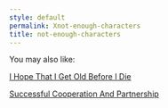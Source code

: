 ```yaml
---
style: default
permalink: Xnot-enough-characters
title: not-enough-characters
---
```

You may also like:

[I Hope That I Get Old Before I Die](http://scp-wiki.net/i-hope-that-i-get-old-before-i-die)

[Successful Cooperation And Partnership](http://scp-wiki.net/successful-cooperation-and-partnership)
